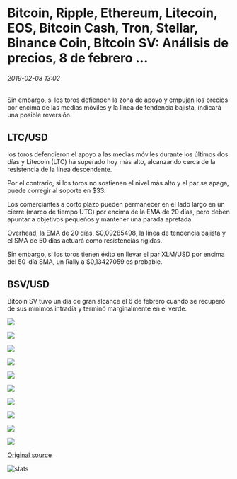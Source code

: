 # Bitcoin, Ripple, Ethereum, Litecoin, EOS, Bitcoin Cash, Tron, Stellar, Binance Coin, Bitcoin SV: Análisis de precios, 8 de febrero ...

###### 2019-02-08 13:02

Sin embargo, si los toros defienden la zona de apoyo y empujan los precios por encima de las medias móviles y la línea de tendencia bajista, indicará una posible reversión.

## LTC/USD

los toros defendieron el apoyo a las medias móviles durante los últimos dos días y Litecoin (LTC) ha superado hoy más alto, alcanzando cerca de la resistencia de la línea descendente.

Por el contrario, si los toros no sostienen el nivel más alto y el par se apaga, puede corregir al soporte en $33.

Los comerciantes a corto plazo pueden permanecer en el lado largo en un cierre (marco de tiempo UTC) por encima de la EMA de 20 días, pero deben apuntar a objetivos pequeños y mantener una parada apretada.

Overhead, la EMA de 20 días, $0,09285498, la línea de tendencia bajista y el SMA de 50 días actuará como resistencias rígidas.

Sin embargo, si los toros tienen éxito en llevar el par XLM/USD por encima del 50-día SMA, un Rally a $0,13427059 es probable.

## BSV/USD

Bitcoin SV tuvo un día de gran alcance el 6 de febrero cuando se recuperó de sus mínimos intradía y terminó marginalmente en el verde.

![](https://s3.cointelegraph.com/storage/uploads/view/614a777c9587313b8a8f9af924494aef.png)

![](https://s3.cointelegraph.com/storage/uploads/view/58a3f31cdc99908afc70aad6470d842d.png)

![](https://s3.cointelegraph.com/storage/uploads/view/7a5339fa1f28ec2f1658092369d07b39.png)

![](https://s3.cointelegraph.com/storage/uploads/view/29075560d665230a01fd7c5e9ff92e88.png)

![](https://s3.cointelegraph.com/storage/uploads/view/39a7d62ff161dbc8eefef7cd539d0668.png)

![](https://s3.cointelegraph.com/storage/uploads/view/b1b1b522e0c1f030e8607aaf127bf6d3.png)

![](https://s3.cointelegraph.com/storage/uploads/view/c49eeecc28a7ec2335114511178d030e.png)

![](https://s3.cointelegraph.com/storage/uploads/view/155738fbcf0e431d7c4db6a967a376c2.png)

![](https://s3.cointelegraph.com/storage/uploads/view/b3dec17c3cb7dd0313d20860055f8d8b.png)

![](https://s3.cointelegraph.com/storage/uploads/view/96b2444786ccb0a295ee395c8cff520c.png)

[Original source](https://cointelegraph.com/news/bitcoin-ripple-ethereum-litecoin-eos-bitcoin-cash-tron-stellar-binance-coin-bitcoin-sv-price-analysis-feb-8)

![stats](https://c.statcounter.com/11760860/0/a89fa40b/1/ "stats")